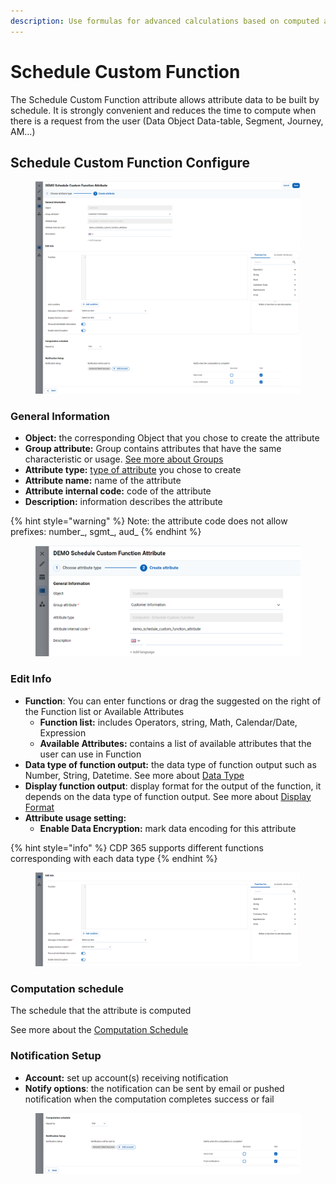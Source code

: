```yaml
---
description: Use formulas for advanced calculations based on computed attributes
---
```


# Schedule Custom Function

The Schedule Custom Function attribute allows attribute data to be built by schedule. It is strongly convenient and reduces the time to compute when there is a request from the user (Data Object Data-table, Segment, Journey, AM...)

## Schedule Custom Function Configure

<figure><img src="../../../../../.gitbook/assets/image (3749).png" alt=""><figcaption></figcaption></figure>

### General Information

* **Object:** the corresponding Object that you chose to create the attribute
* **Group attribute:** Group contains attributes that have the same characteristic or usage. [See more about Groups](../../groups.md)
* **Attribute type:** [type of attribute](schedule-custom-function.md#kieu-thuoc-tinh) you chose to create
* **Attribute name:** name of the attribute
* **Attribute internal code:** code of the attribute
* **Description:** information describes the attribute

{% hint style="warning" %}
Note: the attribute code does not allow prefixes: number\_, sgmt\_, aud\_&#x20;
{% endhint %}

<figure><img src="../../../../../.gitbook/assets/image (3750).png" alt=""><figcaption></figcaption></figure>

### Edit Info

* **Function**: You can enter functions or drag the suggested on the right of the Function list or Available Attributes
  * **Function list:** includes Operators, string, Math, Calendar/Date, Expression
  * **Available Attributes:** contains a list of available attributes that the user can use in Function
* **Data type of function output:** the data type of function output such as Number, String, Datetime. See more about [Data Type](../../../../../annotation/data-format.md#data-type)
* **Display function output**: display format for the output of the function, it depends on the data type of function output.  See more about [Display Format](../../../../../annotation/data-format.md#display-format)
* **Attribute usage setting:**&#x20;
  * **Enable Data Encryption:** mark data encoding for this attribute

{% hint style="info" %}
CDP 365 supports different functions corresponding with each data type
{% endhint %}

<figure><img src="../../../../../.gitbook/assets/image (3751).png" alt=""><figcaption></figcaption></figure>

### Computation schedule

The schedule that the attribute is computed

See more about the [Computation Schedule](broken-reference)

### Notification Setup

* **Account:** set up account(s) receiving notification&#x20;
* **Notify options**: the notification can be sent by email or pushed notification when the computation completes success or fail

<figure><img src="../../../../../.gitbook/assets/image (3752).png" alt=""><figcaption></figcaption></figure>
